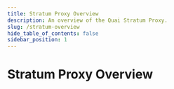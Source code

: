 ```yaml
---
title: Stratum Proxy Overview
description: An overview of the Quai Stratum Proxy.
slug: /stratum-overview
hide_table_of_contents: false
sidebar_position: 1
---
```


# Stratum Proxy Overview